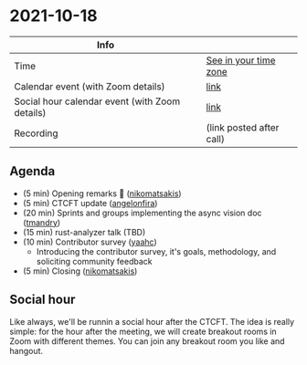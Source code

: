 # 2021-10-18

| Info                                           |                          |
| ---------------------------------------------- | ------------------------ |
| Time                                           | [See in your time zone]  |
| Calendar event (with Zoom details)             | [link][cal]              |
| Social hour calendar event (with Zoom details) | [link][calsh]            |
| Recording                                      | (link posted after call) |

[see in your time zone]: https://everytimezone.com/s/b65371cd
[cal]: https://calendar.google.com/calendar/u/0/r/eventedit/copy/MG45cWpyNXU0Z25kYmttbzhpbHU2a2k1ZDEgN24wdnZvcWZlMGtibms2aTA0dWl1NTJ0MzBAZw
[calsh]: https://calendar.google.com/calendar/u/0/r/eventedit/copy/MGUxdXFvY3A5ZmVvY2szM204cmZldHNhZXIgN24wdnZvcWZlMGtibms2aTA0dWl1NTJ0MzBAZw

## Agenda

- (5 min) Opening remarks 👋 ([nikomatsakis])
- (5 min) CTCFT update ([angelonfira])
- (20 min) Sprints and groups implementing the async vision doc ([tmandry])
- (15 min) rust-analyzer talk (TBD)
- (10 min) Contributor survey ([yaahc])
  - Introducing the contributor survey, it's goals, methodology, and soliciting community feedback
- (5 min) Closing ([nikomatsakis])

[nikomatsakis]: https://github.com/nikomatsakis
[angelonfira]: https://github.com/angelonfira
[yaahc]: https://github.com/yaahc
[tmandry]: https://github.com/tmandry

## Social hour

Like always, we'll be runnin a social hour after the CTCFT. The idea is really
simple: for the hour after the meeting, we will create breakout rooms in Zoom
with different themes. You can join any breakout room you like and hangout.

[ctcft calendar]: https://calendar.google.com/calendar/embed?src=7n0vvoqfe0kbnk6i04uiu52t30%40group.calendar.google.com
